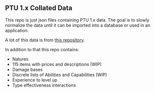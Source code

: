 ## PTU 1.x Collated Data

This repo is just json files containing PTU 1.x data. The goal is to slowly normalize the data until it can be imported
into a database or used in an application.

A lot of this data is from [this repository](https://github.com/Moriya27/ptu-pokedex-generator).

In addition to that this repo contains:
- Natures
- 115 items with prices and descriptions (WIP)
- Damage bases
- Discrete lists of Abilities and Capabilities (WIP)
- Experience to level up
- Type effectiveness interactions
